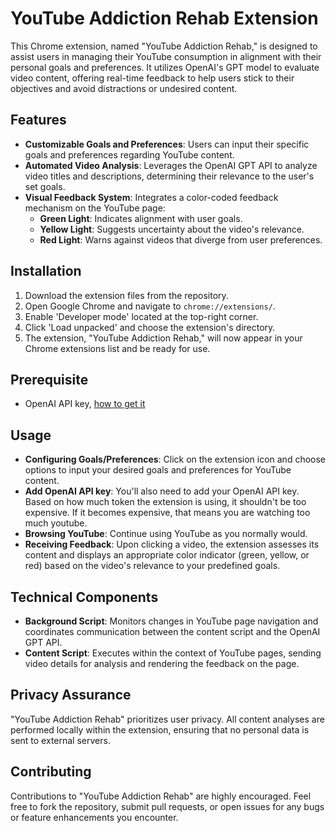 # YouTube Addiction Rehab Extension

This Chrome extension, named "YouTube Addiction Rehab," is designed to assist users in managing their YouTube consumption in alignment with their personal goals and preferences. It utilizes OpenAI's GPT model to evaluate video content, offering real-time feedback to help users stick to their objectives and avoid distractions or undesired content.

## Features

- **Customizable Goals and Preferences**: Users can input their specific goals and preferences regarding YouTube content.
- **Automated Video Analysis**: Leverages the OpenAI GPT API to analyze video titles and descriptions, determining their relevance to the user's set goals.
- **Visual Feedback System**: Integrates a color-coded feedback mechanism on the YouTube page:
  - **Green Light**: Indicates alignment with user goals.
  - **Yellow Light**: Suggests uncertainty about the video's relevance.
  - **Red Light**: Warns against videos that diverge from user preferences.

## Installation

1. Download the extension files from the repository.
2. Open Google Chrome and navigate to `chrome://extensions/`.
3. Enable 'Developer mode' located at the top-right corner.
4. Click 'Load unpacked' and choose the extension's directory.
5. The extension, "YouTube Addiction Rehab," will now appear in your Chrome extensions list and be ready for use.

## Prerequisite
- OpenAI API key, [how to get it](https://help.openai.com/en/articles/4936850-where-do-i-find-my-api-key)

## Usage

- **Configuring Goals/Preferences**: Click on the extension icon and choose options to input your desired goals and preferences for YouTube content.
- **Add OpenAI API key**: You'll also need to add your OpenAI API key. Based on how much token the extension is using, it shouldn't be too expensive. If it becomes expensive, that means you are watching too much youtube.   
- **Browsing YouTube**: Continue using YouTube as you normally would.
- **Receiving Feedback**: Upon clicking a video, the extension assesses its content and displays an appropriate color indicator (green, yellow, or red) based on the video's relevance to your predefined goals.

## Technical Components

- **Background Script**: Monitors changes in YouTube page navigation and coordinates communication between the content script and the OpenAI GPT API.
- **Content Script**: Executes within the context of YouTube pages, sending video details for analysis and rendering the feedback on the page.

## Privacy Assurance

"YouTube Addiction Rehab" prioritizes user privacy. All content analyses are performed locally within the extension, ensuring that no personal data is sent to external servers.

## Contributing

Contributions to "YouTube Addiction Rehab" are highly encouraged. Feel free to fork the repository, submit pull requests, or open issues for any bugs or feature enhancements you encounter.
